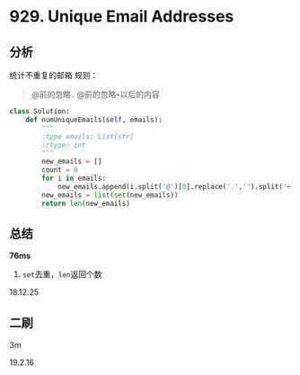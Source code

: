 # 929. Unique Email Addresses
## 分析
统计不重复的邮箱
规则：
> @前的忽略`.`
> @前的忽略`+`以后的内容

```python
class Solution:
	def numUniqueEmails(self, emails):
		"""
		:type emails: List[str]
		:rtype: int
		"""
		new_emails = []
		count = 0
		for i in emails:
			new_emails.append(i.split('@')[0].replace('.','').split('+')[0] + i.split('@')[1])
		new_emails = list(set(new_emails))
		return len(new_emails)
```

## 总结

**76ms**

1. `set`去重，`len`返回个数

18.12.25

## 二刷

3m

19.2.16
